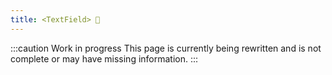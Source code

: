 ```yaml
---
title: <TextField> 🚧
---
```


:::caution Work in progress
This page is currently being rewritten and is not complete or may have missing information.
:::